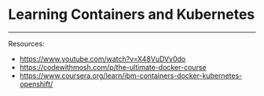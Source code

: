 # Learning Containers and Kubernetes 
----------------------------------------------------------------
Resources: 
- https://www.youtube.com/watch?v=X48VuDVv0do
- https://codewithmosh.com/p/the-ultimate-docker-course
- https://www.coursera.org/learn/ibm-containers-docker-kubernetes-openshift/
